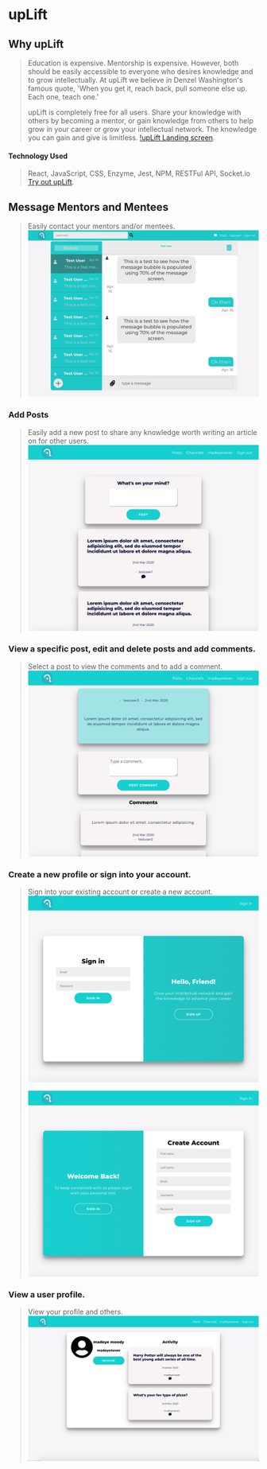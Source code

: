 # upLift

## Why upLift

> Education is expensive. Mentorship is expensive. However, both should be easily accessible to everyone who desires knowledge and to grow intellectually.
> At upLift we believe in Denzel Washington's famous quote, 'When you get it, reach back, pull someone else up. Each one, teach one.'
>
> upLift is completely free for all users. Share your knowledge with others by becoming a mentor, or gain knowledge
> from others to help grow in your career or grow your intellectual network.
> The knowledge you can gain and give is limitless.
> [!upLift Landing screen](upLift-Landing.png "Link to upLift landing").

#### Technology Used

> React, JavaScript, CSS, Enzyme, Jest, NPM, RESTFul API, Socket.io
> [Try out upLift](https://secretstash-app.now.sh/home "Link to upLift homescreen").

## Message Mentors and Mentees

> Easily contact your mentors and/or mentees.
> ![upLift Messages screen](upLiftMessageScreenshot.png "upLift Messages screenshot")

### Add Posts

> Easily add a new post to share any knowledge worth writing an article on for other users.
> ![upLift Add Post screen](upLift-Posts.png "upLift Add Post screenshot")

### View a specific post, edit and delete posts and add comments.

> Select a post to view the comments and to add a comment.
> ![upLift Post screen](upLift-Post.png "upLift Post screenshot")

### Create a new profile or sign into your account.

> Sign into your existing account or create a new account.
> ![upLift SignIn screen](upLift-signIn.png "upLift sign In screenshot")
>
> ![upLift SignUp screen](upLift-SignUp.png "upLift sign Up screenshot")

### View a user profile.

> View your profile and others.
> ![upLift user profile screen](upLift-profile.png "upLift user profile screenshot")

<!-- ### Edit Posts

> Edit your posts with ease.
> ![Secret Stash Edit Recipe Screen](src/SecretStash-Edit-Recipe.png "Secret Stash Edit Recipe screenshot") -->

